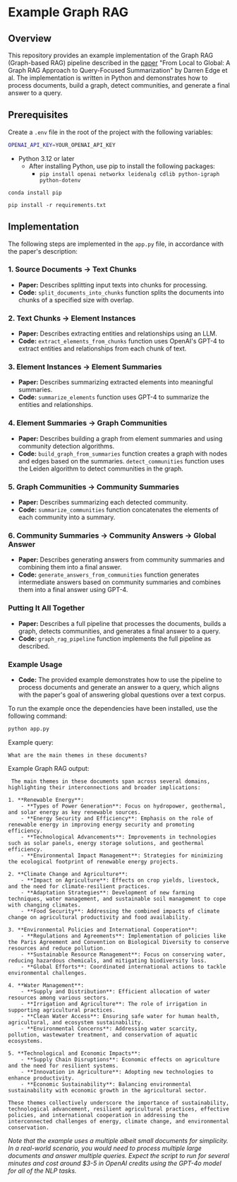 # Example Graph RAG

## Overview

This repository provides an example implementation of the Graph RAG (Graph-based RAG) pipeline described in the [paper](https://arxiv.org/abs/2404.16130) "From Local to Global: A Graph RAG Approach to Query-Focused Summarization" by Darren Edge et al. The implementation is written in Python and demonstrates how to process documents, build a graph, detect communities, and generate a final answer to a query.

## Prerequisites

Create a `.env` file in the root of the project with the following variables:

```bash
OPENAI_API_KEY=YOUR_OPENAI_API_KEY
```

- Python 3.12 or later
  - After installing Python, use pip to install the following packages:
    - `pip install openai networkx leidenalg cdlib python-igraph python-dotenv`

```
conda install pip

pip install -r requirements.txt
```    

## Implementation

The following steps are implemented in the `app.py` file, in accordance with the paper's description:

### 1. Source Documents → Text Chunks

- **Paper:** Describes splitting input texts into chunks for processing.
- **Code:** `split_documents_into_chunks` function splits the documents into chunks of a specified size with overlap.

### 2. Text Chunks → Element Instances

- **Paper:** Describes extracting entities and relationships using an LLM.
- **Code:** `extract_elements_from_chunks` function uses OpenAI's GPT-4 to extract entities and relationships from each chunk of text.

### 3. Element Instances → Element Summaries

- **Paper:** Describes summarizing extracted elements into meaningful summaries.
- **Code:** `summarize_elements` function uses GPT-4 to summarize the entities and relationships.

### 4. Element Summaries → Graph Communities

- **Paper:** Describes building a graph from element summaries and using community detection algorithms.
- **Code:** `build_graph_from_summaries` function creates a graph with nodes and edges based on the summaries. `detect_communities` function uses the Leiden algorithm to detect communities in the graph.

### 5. Graph Communities → Community Summaries

- **Paper:** Describes summarizing each detected community.
- **Code:** `summarize_communities` function concatenates the elements of each community into a summary.

### 6. Community Summaries → Community Answers → Global Answer

- **Paper:** Describes generating answers from community summaries and combining them into a final answer.
- **Code:** `generate_answers_from_communities` function generates intermediate answers based on community summaries and combines them into a final answer using GPT-4.

### Putting It All Together

- **Paper:** Describes a full pipeline that processes the documents, builds a graph, detects communities, and generates a final answer to a query.
- **Code:** `graph_rag_pipeline` function implements the full pipeline as described.

### Example Usage

- **Code:** The provided example demonstrates how to use the pipeline to process documents and generate an answer to a query, which aligns with the paper's goal of answering global questions over a text corpus.

To run the example once the dependencies have been installed, use the following command:

```bash
python app.py
```

Example query:

```
What are the main themes in these documents?
```

Example Graph RAG output:

```
 The main themes in these documents span across several domains, highlighting their interconnections and broader implications:

1. **Renewable Energy**:
    - **Types of Power Generation**: Focus on hydropower, geothermal, and solar energy as key renewable sources.
    - **Energy Security and Efficiency**: Emphasis on the role of renewable energy in improving energy security and promoting efficiency.
    - **Technological Advancements**: Improvements in technologies such as solar panels, energy storage solutions, and geothermal efficiency.
    - **Environmental Impact Management**: Strategies for minimizing the ecological footprint of renewable energy projects.

2. **Climate Change and Agriculture**:
    - **Impact on Agriculture**: Effects on crop yields, livestock, and the need for climate-resilient practices.
    - **Adaptation Strategies**: Development of new farming techniques, water management, and sustainable soil management to cope with changing climates.
    - **Food Security**: Addressing the combined impacts of climate change on agricultural productivity and food availability.

3. **Environmental Policies and International Cooperation**:
    - **Regulations and Agreements**: Implementation of policies like the Paris Agreement and Convention on Biological Diversity to conserve resources and reduce pollution.
    - **Sustainable Resource Management**: Focus on conserving water, reducing hazardous chemicals, and mitigating biodiversity loss.
    - **Global Efforts**: Coordinated international actions to tackle environmental challenges.

4. **Water Management**:
    - **Supply and Distribution**: Efficient allocation of water resources among various sectors.
    - **Irrigation and Agriculture**: The role of irrigation in supporting agricultural practices.
    - **Clean Water Access**: Ensuring safe water for human health, agricultural, and ecosystem sustainability.
    - **Environmental Concerns**: Addressing water scarcity, pollution, wastewater treatment, and conservation of aquatic ecosystems.

5. **Technological and Economic Impacts**:
    - **Supply Chain Disruptions**: Economic effects on agriculture and the need for resilient systems.
    - **Innovation in Agriculture**: Adopting new technologies to enhance productivity.
    - **Economic Sustainability**: Balancing environmental sustainability with economic growth in the agricultural sector.

These themes collectively underscore the importance of sustainability, technological advancement, resilient agricultural practices, effective policies, and international cooperation in addressing the interconnected challenges of energy, climate change, and environmental conservation.

```

_Note that the example uses a multiple albeit small documents for simplicity. In a real-world scenario, you would need to process multiple large documents and answer multiple queries. Expect the script to run for several minutes and cost around $3-5 in OpenAI credits using the GPT-4o model for all of the NLP tasks._
````
